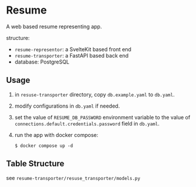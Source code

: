 # Resume

A web based resume representing app.

structure:
- `resume-representor`: a SvelteKit based front end
- `resume-transporter`: a FastAPI based back end
- database: PostgreSQL

## Usage

1. in `resuse-transporter` directory, copy `db.example.yaml` to `db.yaml`.

2. modify configurations in `db.yaml` if needed.

3. set the value of `RESUME_DB_PASSWORD` environment variable to the value of
`connections.default.credentials.password` field in `db.yaml`.

4. run the app with docker compose:

    ```shell
    $ docker compose up -d
    ```

## Table Structure

see `resume-transporter/resuse_transporter/models.py`
